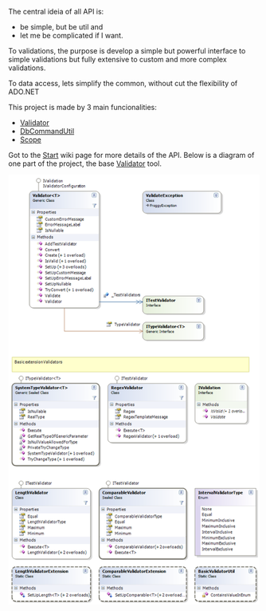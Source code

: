 The central ideia of all API is:

  * be simple, but be util and
  * let me be complicated if I want.

To validations, the purpose is develop a simple but powerful interface to simple validations but fully extensive to custom and more complex validations.

To data access, lets simplify the common, without cut the flexibility of ADO.NET

This project is made by 3 main funcionalities:
  * [Validator](doc/wiki/Validator.md)
  * [DbCommandUtil](doc/wiki/DataAccess.md)
  * [Scope](doc/wiki/DataAccess.md)

Got to the [Start](doc/wiki/Start.md) wiki page for more details of the API. Below is a diagram of one part of the project, the base [Validator](doc/wiki/Validator.md) tool.

![Validator Diagram](https://raw.githubusercontent.com/jenseralmeida/nfroggy/master/doc/wiki/assets/img/Validator.png)
